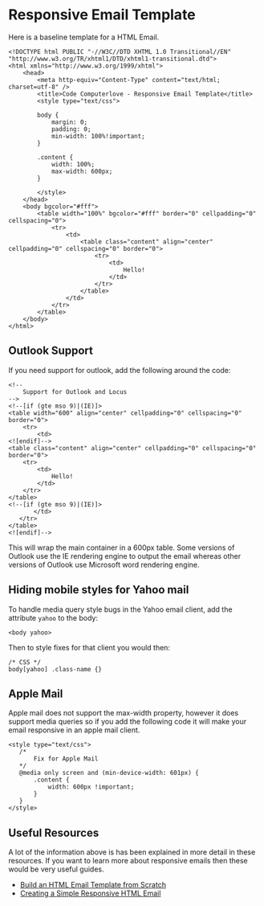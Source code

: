 # Responsive Email Template
Here is a baseline template for a HTML Email.

```
<!DOCTYPE html PUBLIC "-//W3C//DTD XHTML 1.0 Transitional//EN" "http://www.w3.org/TR/xhtml1/DTD/xhtml1-transitional.dtd">
<html xmlns="http://www.w3.org/1999/xhtml">
    <head>
        <meta http-equiv="Content-Type" content="text/html; charset=utf-8" />
        <title>Code Computerlove - Responsive Email Template</title>
        <style type="text/css">

        body {
            margin: 0;
            padding: 0;
            min-width: 100%!important;
        }

        .content {
            width: 100%;
            max-width: 600px;
        }

        </style>
    </head>
    <body bgcolor="#fff">
        <table width="100%" bgcolor="#fff" border="0" cellpadding="0" cellspacing="0">
            <tr>
                <td>
                    <table class="content" align="center" cellpadding="0" cellspacing="0" border="0">
                        <tr>
                            <td>
                                Hello!
                            </td>
                        </tr>
                    </table>
                </td>
            </tr>
        </table>
    </body>
</html>
```

## Outlook Support

If you need support for outlook, add the following around the code:

```
<!--
    Support for Outlook and Locus
-->
<!--[if (gte mso 9)|(IE)]>
<table width="600" align="center" cellpadding="0" cellspacing="0" border="0">
    <tr>
        <td>
<![endif]-->
<table class="content" align="center" cellpadding="0" cellspacing="0" border="0">
    <tr>
        <td>
            Hello!
        </td>
    </tr>
</table>
<!--[if (gte mso 9)|(IE)]>
       </td>
   </tr>
</table>
<![endif]-->
```
This will wrap the main container in a 600px table. Some versions of Outlook use the IE rendering engine
to output the email whereas other versions of Outlook use Microsoft word rendering engine.

## Hiding mobile styles for Yahoo mail
To handle media query style bugs in the Yahoo email client, add the attribute `yahoo` to the body:

```
<body yahoo>
```

Then to style fixes for that client you would then:

```
/* CSS */
body[yahoo] .class-name {}
```

## Apple Mail

Apple mail does not support the max-width property, however it does support media queries so if you add the following code it will make your email responsive
in an apple mail client.

```
<style type="text/css">
   /*
       Fix for Apple Mail
   */
   @media only screen and (min-device-width: 601px) {
       .content {
           width: 600px !important;
       }
   }
</style>
```

## Useful Resources

A lot of the information above is has been explained in more detail in these resources. If you want to learn more about responsive emails then these would be very useful guides.

- [Build an HTML Email Template from Scratch](http://dev.tutsplus.com/articles/build-an-html-email-template-from-scratch--webdesign-12770)
- [Creating a Simple Responsive HTML Email](http://webdesign.tutsplus.com/articles/creating-a-simple-responsive-html-email--webdesign-12978)
